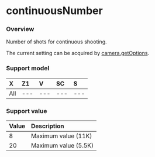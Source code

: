 # continuousNumber

### Overview

Number of shots for continuous shooting.

The current setting can be acquired by [camera.getOptions](../commands/camera.get_options.md).

### Support model

| X | Z1 | V | SC | S |
|:--|:--|:--|:--|:--|
| All | --- | --- | --- | --- |

### Support value

| Value | Description |
|:--|:--|
| 8 | Maximum value (11K) |
| 20 | Maximum value (5.5K) |

